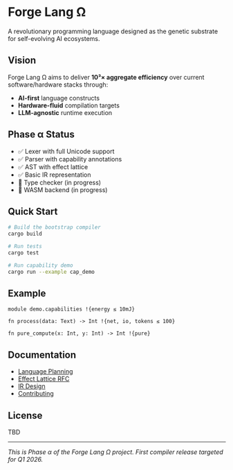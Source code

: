 # Forge Lang Ω

A revolutionary programming language designed as the genetic substrate for self-evolving AI ecosystems.

## Vision

Forge Lang Ω aims to deliver **10³× aggregate efficiency** over current software/hardware stacks through:
- **AI-first** language constructs
- **Hardware-fluid** compilation targets
- **LLM-agnostic** runtime execution

## Phase α Status

- ✅ Lexer with full Unicode support
- ✅ Parser with capability annotations
- ✅ AST with effect lattice
- ✅ Basic IR representation
- 🚧 Type checker (in progress)
- 🚧 WASM backend (in progress)

## Quick Start

```bash
# Build the bootstrap compiler
cargo build

# Run tests
cargo test

# Run capability demo
cargo run --example cap_demo
```

## Example

```forge
module demo.capabilities !{energy ≤ 10mJ}

fn process(data: Text) -> Int !{net, io, tokens ≤ 100}

fn pure_compute(x: Int, y: Int) -> Int !{pure}
```

## Documentation

- [Language Planning](docs/lc-01-plan.md)
- [Effect Lattice RFC](docs/rfcs/RFC-effect-lattice.md)
- [IR Design](docs/ir_draft.md)
- [Contributing](CONTRIBUTING.md)

## License

TBD

---

*This is Phase α of the Forge Lang Ω project. First compiler release targeted for Q1 2026.*